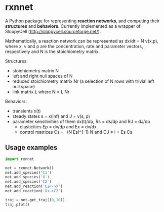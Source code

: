 # rxnnet

A Python package for representing **reaction networks**, and computing their **structures** and **behaviors**. Currently implemented as a wrapper of SloppyCell (http://sloppycell.sourceforge.net/). 

Mathematically, a reaction network can be represented as dx/dt = N v(x,p), where x, v and p are the concentration, rate and parameter vectors, respectively and N is the stoichiometry matrix.

Structures:
- stoichiometry matrix N
- left and right null spaces of N
- reduced stoichiometry matrix Nr (a selection of N rows with trivial left null space)
- link matrix L where N = L Nr

Behaviors:
- transients x(t)
- steady states s = x(inf) and J = v(s, p)
- parameter sensitivities of them dx(t)/dp, Rs = ds/dp and RJ = dJ/dp 
  - elasticities Ep = dv/dp and Ex = dv/dx 
  - control matrices Cs = -(N Es)^{-1} N and CJ = I + Es Cs

<!---
Why a wrapper of SloppyCell: 
    - Coding styles
    - Extra functionalities such as steady states and mca

What rxnnet can do:
     - make networks
     - encode rate laws
     - network structures
     - simulate networks
     - get steady states
     - mca
-->

## Usage examples

```python
import rxnnet

net = rxnnet.Network()
net.add_species('C1')
net.add_species('X')
net.add_species('C2')
net.add_reaction('C1<->X')
net.add_reaction('X<->C2')

traj = net.get_traj((0,10))
traj.plot()
```
